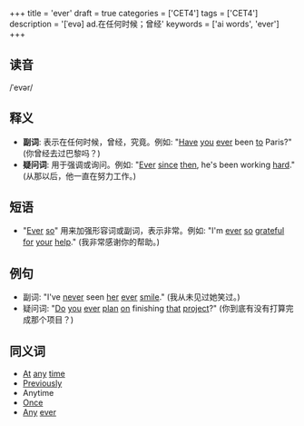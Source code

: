 +++
title = 'ever'
draft = true
categories = ['CET4']
tags = ['CET4']
description = '[ˈevə] ad.在任何时候；曾经'
keywords = ['ai words', 'ever']
+++

## 读音
/ˈevər/

## 释义
- **副词**: 表示在任何时候，曾经，究竟。例如: "[Have](/zh/post/have/) [you](/zh/post/you/) [ever](/zh/post/ever/) been [to](/zh/post/to/) Paris?" (你曾经去过巴黎吗？)
- **疑问词**: 用于强调或询问。例如: "[Ever](/zh/post/ever/) [since](/zh/post/since/) [then](/zh/post/then/), he's been working [hard](/zh/post/hard/)." (从那以后，他一直在努力工作。)

## 短语
- "[Ever](/zh/post/ever/) [so](/zh/post/so/)" 用来加强形容词或副词，表示非常。例如: "I'm [ever](/zh/post/ever/) [so](/zh/post/so/) [grateful](/zh/post/grateful/) [for](/zh/post/for/) [your](/zh/post/your/) [help](/zh/post/help/)." (我非常感谢你的帮助。)

## 例句
- 副词: "I've [never](/zh/post/never/) seen [her](/zh/post/her/) [ever](/zh/post/ever/) [smile](/zh/post/smile/)." (我从未见过她笑过。)
- 疑问词: "[Do](/zh/post/do/) [you](/zh/post/you/) [ever](/zh/post/ever/) [plan](/zh/post/plan/) [on](/zh/post/on/) finishing [that](/zh/post/that/) [project](/zh/post/project/)?" (你到底有没有打算完成那个项目？)

## 同义词
- [At](/zh/post/at/) [any](/zh/post/any/) [time](/zh/post/time/)
- [Previously](/zh/post/previously/)
- Anytime
- [Once](/zh/post/once/)
- [Any](/zh/post/any/) [ever](/zh/post/ever/)
